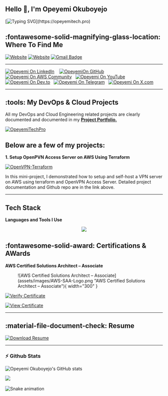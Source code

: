 



<h2>Hello 👋, I'm Opeyemi Okuboyejo</h2>
  


[![Typing SVG](https://readme-typing-svg.demolab.com?font=Comic+Neue&size=30&duration=2000&pause=500&color=F70303&width=435&lines=A+DevOps+Engineer...;A+Cloud+Engineer...;A+Certified+Solutions+Architect...;A+Systems+Administrator...;An+IT+support+Engineer...)](https://opeyemitech.pro)


## :fontawesome-solid-magnifying-glass-location: Where To Find Me
[![Website](https://img.shields.io/badge/Opeyemi's-Profile-0A66C2?labelColor=yellow&style=flat&logo=aws&logoColor=white)](https://opeyemitech.pro) [![Website](https://img.shields.io/badge/Opeyemi's-Project_Portfolio-purple?labelColor=yellow&style=flat&logoColor=white)](https://opeyemitech.pro/my-projects) [![Gmail Badge](https://img.shields.io/badge/Opeyemi's-Email-c14438?style=flat&logo=gmail&logoColor=white&link=mailto:okuboyejoopeyemi01@gmail.com)](mailto:okuboyejoopeyemi01@gmail.com) 
    
---
    
[![Opeyemi On LinkedIn](https://img.shields.io/badge/Opeyemi-On_LinkedIn-0077B5?labelColor=black&style=flat&logo=linkedin&logoColor=white)](https://www.linkedin.com/in/opeyemi-okuboyejo/)  &nbsp;&nbsp; [![OpeyemiOn GitHub](https://img.shields.io/badge/Opeyemi-On_GitHub-181717?labelColor=grey&style=flat&logo=github&logoColor=white)](https://github.com/opeyemitechpro)  &nbsp;&nbsp;[![Opeyemi On AWS Community](https://img.shields.io/badge/Opeyemi-On_AWS_Community-232F3E?style=flat&logo=amazonwebservices&logoColor=white)](https://community.aws/@opeyemitechpro)  &nbsp;&nbsp;[![Opeyemi On YouTube](https://img.shields.io/badge/OpeyemiTechPro-On_YouTube-FF0000?style=flat&logo=youtube&logoColor=white)](https://www.youtube.com/@opeyemitechpro)  &nbsp;&nbsp;[![Opeyemi On Dev.to](https://img.shields.io/badge/OpeyemiTechPro-On_Dev.to-0A0A0A?style=flat&logo=dev.to&logoColor=white)](https://dev.to/opeyemitechpro)  &nbsp;&nbsp;[![Opeyemi On Telegram](https://img.shields.io/badge/OpeyemiTechPro-On_Telegram-26A5E4?style=flat&logo=telegram&logoColor=white)](https://t.me/opeyemitechpro_cloud/1)   &nbsp;&nbsp;[![Opeyemi On X.com](https://img.shields.io/badge/Opeyemi-On_X-blue?style=flat&logo=x&logoColor=white)](https://x.com/opeyemitechpro) 
    
---


## :tools: My DevOps & Cloud Projects

All my DevOps and Cloud Engineering related projects are clearly documented and documented in my [**Project Portfolio.**](https://opeyemitech.pro/my-projects)

[![OpeyemiTechPro](https://img.shields.io/badge/Opeyemi's-Project_Portfolio-purple?labelColor=yellow&style=flat&logoColor=white)](https://opeyemitech.pro/my-projects)


Below are a few of my projects:
---

**1. Setup OpenPVN Access Server on AWS Using Terraform**

[![OpenVPN-Terraform](https://img.shields.io/badge/Click_To-View_Project_Details-brightgreen)](https://opeyemitech.pro/my-projects/terraform_projects/openvpn_access_server/)

In this mini-project, I demonstrated how to setup and self-host a VPN server on AWS using terraform and OpenVPN Access Server. Detailed project documentation and Github repo are in the link above.

---

## Tech Stack

**Languages and Tools I Use**
    
<p align="center">
  <a href="https://skillicons.dev">
    <img src="https://skillicons.dev/icons?i=git,aws,ansible,bash,docker,github,githubactions,grafana,jenkins,kubernetes,linux,md,mysql,nginx,powershell,prometheus,py,redhat,redis,terraform,vscode,windows,vim&perline=7" />
</a>
</p>

        
## :fontawesome-solid-award: Certifications & AWards


**AWS Certified Solutions Architect – Associate**
        
<figure markdown="1">
![AWS Certified Solutions Architect – Associate](assets/images/AWS-SAA-Logo.png "AWS Certified Solutions Architect – Associate"){ width="300" }
</figure>
          



[![Verify Certificate](https://img.shields.io/badge/Verify-Certificate-blue?style=flat)](https://cp.certmetrics.com/amazon/en/public/verify/credential/SGFCPQRK414QQPSV)

[![View Certificate](https://img.shields.io/badge/View-Certificate-blue?style=flat)](https://www.credly.com/badges/040a34fb-e1f1-47d3-bb9c-985cabde6990/linked_in?t=rv288y)

---

## :material-file-document-check: Resume


[![Download Resume](https://img.shields.io/badge/Download-My_Resume-blue?style=flat)](https://docs.google.com/document/d/1NwoCfcx8Sm8jcpWjWo3TE26Kqm_gEsXriL8ZI70BPsM/edit?usp=sharing)


---

### :zap: Github Stats

![Opeyemi Okuboyejo's GitHub stats](https://github-readme-stats.vercel.app/api?username=opeyemitechpro&show_icons=true&show=reviews,discussions_started,discussions_answered,prs_merged,prs_merged_percentage&theme=merko&include_all_commits=true&show_owner=true)


<!-- 
![YouTube Channel Views](https://img.shields.io/youtube/channel/views/UCaD6f_WgaHbBY_7-YPrJMlA?style=flat&logo=youtube&label=OpeyemiTechPro%20On%20YouTube&labelColor=blue&color=red)



<div style="text-align: center;">
[![](https://visitcount.itsvg.in/api?id=opeyemitechpro&label=Profile%20Views&color=1&icon=0&pretty=false)](https://opeyemitech.pro)
</div> -->

[![](https://visitcount.itsvg.in/api?id=opeyemitechpro&icon=0&color=0)](https://visitcount.itsvg.in)


<img src="https://raw.githubusercontent.com/opeyemitechpro/opeyemitechpro/output/snake.svg" alt="Snake animation" />